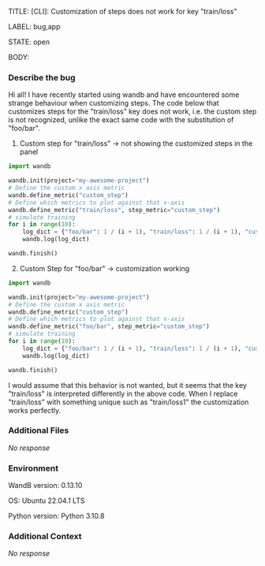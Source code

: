TITLE:
[CLI]: Customization of steps does not work for key "train/loss"

LABEL:
bug,app

STATE:
open

BODY:
### Describe the bug

<!--- Description of the issue below  -->
Hi all! I have recently started using wandb and have encountered some strange behaviour when customizing steps. The code below that customizes steps for the "train/loss" key does not work, i.e. the custom step is not recognized, unlike the exact same code with the substitution of "foo/bar".  

1. Custom step for "train/loss" -> not showing the customized steps in the panel
<!--- A minimal code snippet between the quotes below  -->
```python
import wandb

wandb.init(project="my-awesome-project")
# Define the custom x axis metric
wandb.define_metric("custom_step")
# Define which metrics to plot against that x-axis
wandb.define_metric("train/loss", step_metric="custom_step")
# simulate training
for i in range(10):
    log_dict = {"foo/bar": 1 / (i + 1), "train/loss": 1 / (i + 1), "custom_step": i**2}
    wandb.log(log_dict)

wandb.finish()
```

2. Custom Step for "foo/bar" -> customization working
```python
import wandb

wandb.init(project="my-awesome-project")
# Define the custom x axis metric
wandb.define_metric("custom_step")
# Define which metrics to plot against that x-axis
wandb.define_metric("foo/bar", step_metric="custom_step")
# simulate training
for i in range(10):
    log_dict = {"foo/bar": 1 / (i + 1), "train/loss": 1 / (i + 1), "custom_step": i**2}
    wandb.log(log_dict)

wandb.finish()
```
I would assume that this behavior is not wanted, but it seems that the key "train/loss" is interpreted differently in the above code. When I replace "train/loss" with something unique such as "train/loss1" the customization works perfectly.

### Additional Files

_No response_

### Environment

WandB version: 0.13.10

OS: Ubuntu 22.04.1 LTS

Python version: Python 3.10.8


### Additional Context

_No response_

